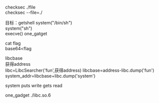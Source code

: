 checksec ./file  
checksec --file=./

目标：getshell
system("/bin/sh")  
system("sh")  
execve()
one_gatget

cat flag  
base64<flag  


libcbase  
获得address  
libc=LibcSearcher('fun',获得address)
libcbase=address-libc.dump('fun')  
system_addr=libcbase+libc.dump('system')  

system puts write gets read  

one_gadget ./libc.so.6
 












